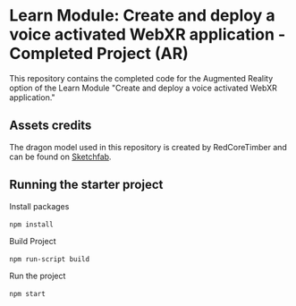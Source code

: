 # Learn Module: Create and deploy a voice activated WebXR application - Completed Project (AR)
This repository contains the completed code for the Augmented Reality option of the Learn Module "Create and deploy a voice activated WebXR application."

## Assets credits
The dragon model used in this repository is created by RedCoreTimber and can be found on [Sketchfab](https://sketchfab.com/3d-models/dragon-flying-cycle-ae0831702eac462a9969ff4f8bd57710).

## Running the starter project

Install packages <br>	
`npm install`	

Build Project <br>	
`npm run-script build`	

Run the project <br>	
`npm start`
